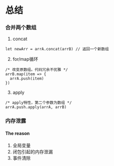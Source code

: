 # 总结

### 合并两个数组
1. concat
```JS
let newArr = arrA.concat(arrB) // 返回一个新数组
```

2. for/map循环
```JS
/* 改变原数组。代码冗余不优雅 */
arrB.map(item => {
  arrA.push(item)
})
```

3. apply
```JS
/* apply特性，第二个参数为数组 */
arrA.push.apply(arrA, arrB)
```

### 内存泄露

#### The reason
1. 全局变量
2. 闭包引起的内存泄漏
3. 事件清除